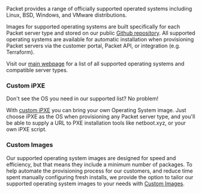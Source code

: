 <!-- <meta>
{
    "title":"Operating Systems",
    "description":"Learn more about operating systems at Packet",
    "tag":["Operating Systems"],
    "seo-title": "Operating Systems Overview - Packet Developer Docs ",
    "seo-description": "Learn more about operating systems at Packet",
    "og-title": "OS Overview",
    "og-description": "Learn more about operating systems at Packet",
    "og-image": "/images/packet-product-docs.png"
}
</meta> -->



Packet provides a range of officially supported operated systems including Linux, BSD, Windows, and VMware distributions.

Images for supported operating systems are built specifically for each Packet server type and stored on our public [Github repository](https://github.com/packethost/packet-images). All supported operating systems are available for automatic installation when provisioning Packet servers via the customer portal, Packet API, or integration (e.g. Terraform).

Visit our [main webpage](https://www.packet.com/developers/os-compatibility/) for a list of all supported operating systems and compatible server types.

### Custom iPXE
Don't see the OS you need in our supported list? No problem!

With [custom iPXE](https://www.packet.com/developers/docs/servers/operating-systems/custom-ipxe/) you can bring your own Operating System image. Just choose iPXE as the OS when provisioning any Packet server type, and you'll be able to supply a URL to PXE installation tools like netboot.xyz, or your own iPXE script.

### Custom Images
Our supported operating system images are designed for speed and efficiency, but that means they include a minimum number of packages. To help automate the provisioning process for our customers, and reduce time spent manually configuring fresh installs, we provide the option to tailor our supported operating system images to your needs with [Custom Images](https://www.packet.com/developers/docs/servers/operating-systems/custom-images/).
